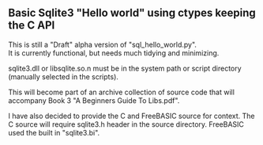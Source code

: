 ## Basic Sqlite3 "Hello world" using ctypes keeping the C API
This is still a "Draft" alpha version of "sql_hello_world.py".  
It is currently functional, but needs much tidying and minimizing.
  
sqlite3.dll or libsqlite.so.n must be in the system path or script directory (manually selected in the scripts).
  
This will become part of an archive collection of source code that will accompany Book 3 "A Beginners Guide To Libs.pdf".

I have also decided to provide the C and FreeBASIC source for context. The C source will require sqlite3.h header in the source directory. FreeBASIC used the built in "sqlite3.bi".
